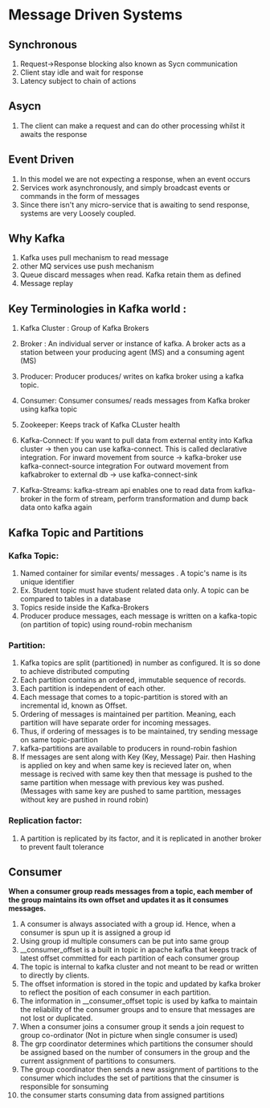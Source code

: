 # Message Driven Systems

## Synchronous
1. Request->Response blocking also known as Sycn communication
2. Client stay idle and wait for response
3. Latency subject to chain of actions

## Asycn
1. The client can make a request and can do other processing whilst it awaits the response


## Event Driven
1. In this model we are not expecting a response, when an event occurs
2. Services work asynchronously, and simply broadcast events or commands in the form of messages
3. Since there isn't any micro-service that is awaiting to send response, systems are very Loosely coupled.

## Why Kafka
1. Kafka uses pull mechanism to read message
2. other MQ services use push mechanism
3. Queue discard messages when read. Kafka retain them as defined
4. Message replay

## Key Terminologies in Kafka world :
1. Kafka Cluster : Group of Kafka Brokers 
2. Broker : An individual server or instance of kafka. A broker acts as a station between your producing agent (MS) and a consuming agent (MS)
3. Producer: Producer produces/ writes on kafka broker using a kafka topic.
4. Consumer: Consumer consumes/ reads messages from Kafka broker using kafka topic
5. Zookeeper: Keeps track of Kafka CLuster health
6. Kafka-Connect: If you want to pull data from external entity into Kafka cluster -> then you can use kafka-connect. This is called declarative integration.
   For inward movement from source -> kafka-broker use kafka-connect-source integration
   For outward movement from kafkabroker to external db -> use kafka-connect-sink 

7. Kafka-Streams: kafka-stream api enables one to read data from kafka-broker in the form of stream, perform transformation and dump back data onto kafka again

Kafka Topic and Partitions
--------------------

### Kafka Topic: 
1. Named container for similar events/ messages . A topic's name is its unique identifier
2. Ex. Student topic must have student related data only. A topic can be compared to tables in a database
3. Topics reside inside the Kafka-Brokers
4. Producer produce messages, each message is written on a kafka-topic (on partition of topic) using round-robin mechanism

### Partition:
1. Kafka topics are split (partitioned) in number as configured. It is so done to achieve distributed computing
2. Each partition contains an ordered, immutable sequence of records.
3. Each partition is independent of each other.
4. Each message that comes to a topic-partition is stored with an incremental id, known as Offset.
5. Ordering of messages is maintained per partition. Meaning, each partition will have separate order for incoming messages.
6. Thus, if ordering of messages is to be maintained, try sending message on same topic-partition
7. kafka-partitions are available to producers in round-robin fashion
8. If messages are sent along with Key (Key, Message) Pair. then Hashing is applied on key and when same key is recieved later on,
   when message is recived with same key then that message is pushed to the same partition when message with previous key was pushed.
   (Messages with same key are pushed to same partition, messages without key are pushed in round robin) 

### Replication factor:
1. A partition is replicated by its factor, and it is replicated in another broker to prevent fault tolerance 


## Consumer
**When a consumer group reads messages from a topic, each member of the group maintains its own offset and updates it
as it consumes messages.**
1. A consumer is always associated with a group id. Hence, when a consumer is spun up it is assigned a group id
2. Using group id multiple consumers can be put into same group
3. __consumer_offset is a built in topic in apache kafka that keeps track of latest offset committed for each partition of each  consumer group
4. The topic is internal to kafka cluster and not meant to be read or written to directly by clients.
5. The offset information is stored in the topic and updated by kafka broker to reflect the position of each consumer in each partition. 
6. The information in __consumer_offset topic is used by kafka to maintain the reliability of the consumer groups and to ensure that messages are not lost or duplicated.
7. When a consumer joins a consumer group it sends a join request to group co-ordinator (Not in picture when single consumer is used)
8. The grp coordinator determines which partitions the consumer should be assigned based on the number of consumers in the group and the current assignment of partitions to consumers.
9. The group coordinator then sends a new assignment of partitions to the consumer which includes the set of partitions that the cinsumer is responsible for sonsuming
10. the consumer starts consuming data from assigned partitions